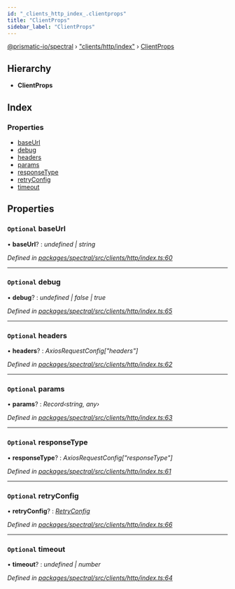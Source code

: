 ```yaml
---
id: "_clients_http_index_.clientprops"
title: "ClientProps"
sidebar_label: "ClientProps"
---
```


[@prismatic-io/spectral](../index.md) › ["clients/http/index"](../modules/_clients_http_index_.md) › [ClientProps](_clients_http_index_.clientprops.md)

## Hierarchy

* **ClientProps**

## Index

### Properties

* [baseUrl](_clients_http_index_.clientprops.md#optional-baseurl)
* [debug](_clients_http_index_.clientprops.md#optional-debug)
* [headers](_clients_http_index_.clientprops.md#optional-headers)
* [params](_clients_http_index_.clientprops.md#optional-params)
* [responseType](_clients_http_index_.clientprops.md#optional-responsetype)
* [retryConfig](_clients_http_index_.clientprops.md#optional-retryconfig)
* [timeout](_clients_http_index_.clientprops.md#optional-timeout)

## Properties

### `Optional` baseUrl

• **baseUrl**? : *undefined | string*

*Defined in [packages/spectral/src/clients/http/index.ts:60](https://github.com/prismatic-io/spectral/blob/v7.6.2/packages/spectral/src/clients/http/index.ts#L60)*

___

### `Optional` debug

• **debug**? : *undefined | false | true*

*Defined in [packages/spectral/src/clients/http/index.ts:65](https://github.com/prismatic-io/spectral/blob/v7.6.2/packages/spectral/src/clients/http/index.ts#L65)*

___

### `Optional` headers

• **headers**? : *AxiosRequestConfig["headers"]*

*Defined in [packages/spectral/src/clients/http/index.ts:62](https://github.com/prismatic-io/spectral/blob/v7.6.2/packages/spectral/src/clients/http/index.ts#L62)*

___

### `Optional` params

• **params**? : *Record‹string, any›*

*Defined in [packages/spectral/src/clients/http/index.ts:63](https://github.com/prismatic-io/spectral/blob/v7.6.2/packages/spectral/src/clients/http/index.ts#L63)*

___

### `Optional` responseType

• **responseType**? : *AxiosRequestConfig["responseType"]*

*Defined in [packages/spectral/src/clients/http/index.ts:61](https://github.com/prismatic-io/spectral/blob/v7.6.2/packages/spectral/src/clients/http/index.ts#L61)*

___

### `Optional` retryConfig

• **retryConfig**? : *[RetryConfig](_clients_http_index_.retryconfig.md)*

*Defined in [packages/spectral/src/clients/http/index.ts:66](https://github.com/prismatic-io/spectral/blob/v7.6.2/packages/spectral/src/clients/http/index.ts#L66)*

___

### `Optional` timeout

• **timeout**? : *undefined | number*

*Defined in [packages/spectral/src/clients/http/index.ts:64](https://github.com/prismatic-io/spectral/blob/v7.6.2/packages/spectral/src/clients/http/index.ts#L64)*
